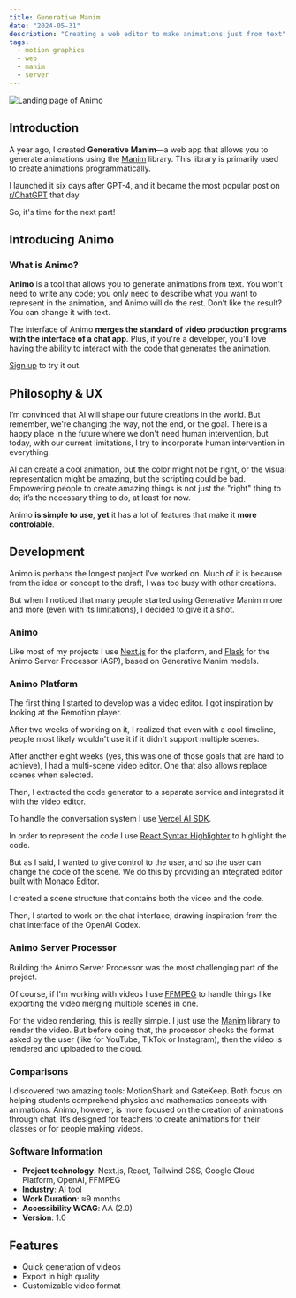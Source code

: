 ```yaml
---
title: Generative Manim
date: "2024-05-31"
description: "Creating a web editor to make animations just from text"
tags:
  - motion graphics
  - web
  - manim
  - server
---
```


<img src="/generativemanim__cover.webp" alt="Landing page of Animo" />

## Introduction

A year ago, I created **Generative Manim**—a web app that allows you to generate animations using the [Manim](https://www.manim.community/) library. This library is primarily used to create animations programmatically.

I launched it six days after GPT-4, and it became the most popular post on [r/ChatGPT](https://www.reddit.com/r/ChatGPT) that day.

So, it's time for the next part!

## Introducing **Animo**

### What is Animo?

**Animo** is a tool that allows you to generate animations from text. You won't need to write any code; you only need to describe what you want to represent in the animation, and Animo will do the rest. Don’t like the result? You can change it with text.

The interface of Animo **merges the standard of video production programs with the interface of a chat app**. Plus, if you're a developer, you'll love having the ability to interact with the code that generates the animation.

[Sign up](https://animo.video) to try it out.

## Philosophy & UX

I’m convinced that AI will shape our future creations in the world. But remember, we're changing the way, not the end, or the goal. There is a happy place in the future where we don't need human intervention, but today, with our current limitations, I try to incorporate human intervention in everything.

AI can create a cool animation, but the color might not be right, or the visual representation might be amazing, but the scripting could be bad. Empowering people to create amazing things is not just the "right" thing to do; it’s the necessary thing to do, at least for now.

Animo **is simple to use**, **yet** it has a lot of features that make it **more controlable**.

## Development

Animo is perhaps the longest project I’ve worked on. Much of it is because from the idea or concept to the draft, I was too busy with other creations.

But when I noticed that many people started using Generative Manim more and more (even with its limitations), I decided to give it a shot.

### Animo

Like most of my projects I use [Next.js](https://nextjs.org/) for the platform, and [Flask](https://flask.palletsprojects.com/) for the Animo Server Processor (ASP), based on Generative Manim models.

### Animo Platform

The first thing I started to develop was a video editor. I got inspiration by looking at the Remotion player.

After two weeks of working on it, I realized that even with a cool timeline, people most likely wouldn't use it if it didn't support multiple scenes.

After another eight weeks (yes, this was one of those goals that are hard to achieve), I had a multi-scene video editor. One that also allows replace scenes when selected.

Then, I extracted the code generator to a separate service and integrated it with the video editor.

To handle the conversation system I use [Vercel AI SDK](https://www.npmjs.com/package/ai).

In order to represent the code I use [React Syntax Highlighter](https://www.npmjs.com/package/react-syntax-highlighter) to highlight the code.

But as I said, I wanted to give control to the user, and so the user can change the code of the scene. We do this by providing an integrated editor built with [Monaco Editor](https://www.npmjs.com/package/monaco-editor).

I created a scene structure that contains both the video and the code.

Then, I started to work on the chat interface, drawing inspiration from the chat interface of the OpenAI Codex.

### Animo Server Processor

Building the Animo Server Processor was the most challenging part of the project.

Of course, if I'm working with videos I use [FFMPEG](https://ffmpeg.org/) to handle things like exporting the video merging multiple scenes in one.

For the video rendering, this is really simple. I just use the [Manim](https://www.manim.community/) library to render the video. But before doing that, the processor checks the format asked by the user (like for YouTube, TikTok or Instagram), then the video is rendered and uploaded to the cloud.

### Comparisons

I discovered two amazing tools: MotionShark and GateKeep. Both focus on helping students comprehend physics and mathematics concepts with animations. Animo, however, is more focused on the creation of animations through chat. It’s designed for teachers to create animations for their classes or for people making videos.

### Software Information

- **Project technology**: Next.js, React, Tailwind CSS, Google Cloud Platform, OpenAI, FFMPEG
- **Industry**: AI tool
- **Work Duration**: ≈9 months
- **Accessibility WCAG**: AA (2.0)
- **Version**: 1.0

## Features

- Quick generation of videos
- Export in high quality
- Customizable video format

